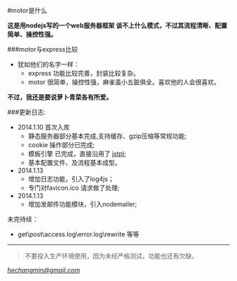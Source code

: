 #motor是什么

**这是用nodejs写的一个web服务器框架
谈不上什么模式，不过其流程清晰、配置简单、操控性强。**

###motor与express比较

* 犹如他们的名字一样：
   * express 功能比较完善，封装比较复杂。
   * motor 很简单，操控性强，麻雀虽小五脏俱全。喜欢他的人会很喜欢。

**不过，我还是要说萝卜青菜各有所爱。**


###更新日志:

* 2014.1.10 首次入库
   * 静态服务器部分基本完成,支持缓存、gzip压缩等常规功能;
   * cookie 操作部分已完成;
   * 模板引擎 已完成，直接沿用了 [jstpl](https://github.com/hechangmin/jstpl);
   * 基本配置文件、及流程基本成型。
* 2014.1.13
   * 增加日志功能，引入了log4js；
   * 专门对favicon.ico 请求做了处理;
* 2014.1.13
   * 增加发邮件功能模块，引入nodemailer;

未完待续：
   * get\post\access.log\error.log\rewrite 等等

----------------------------

>不要投入生产环境使用，因为未经严格测试，功能也还有欠缺。

*[hechangmin@gmail.com](mailto://hechangmin@gmail.com)*
